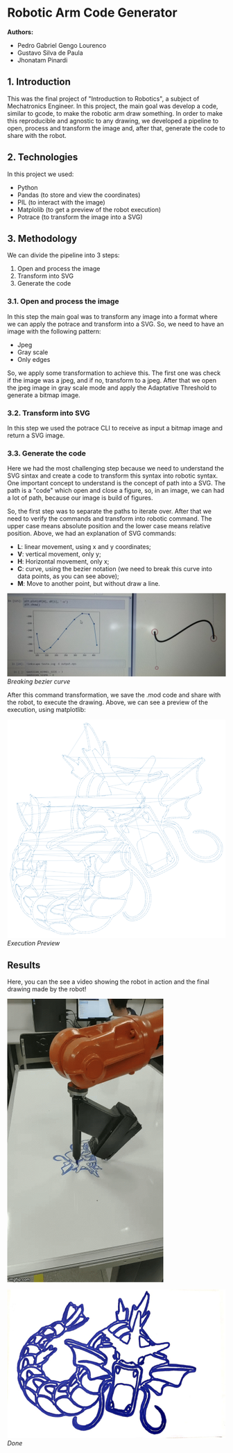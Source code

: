 # Robotic Arm Code Generator

**Authors:**
- Pedro Gabriel Gengo Lourenco
- Gustavo Silva de Paula
- Jhonatam Pinardi

## 1. Introduction

This was the final project of "Introduction to Robotics", a subject of Mechatronics Engineer. In this project, the main goal was develop a code, similar to gcode, to make the robotic arm draw something. In order to make this reproducible and agnostic to any drawing, we developed a pipeline to open, process and transform the image and, after that, generate the code to share with the robot.

## 2. Technologies

In this project we used:

- Python
- Pandas (to store and view the coordinates)
- PIL (to interact with the image)
- Matplolib (to get a preview of the robot execution)
- Potrace (to transform the image into a SVG)

## 3. Methodology

We can divide the pipeline into 3 steps:

1. Open and process the image
2. Transform into SVG
3. Generate the code

### 3.1. Open and process the image

In this step the main goal was to transform any image into a format where we can apply the potrace and transform into a SVG. So, we need to have an image with the following pattern:

- Jpeg
- Gray scale
- Only edges

So, we apply some transformation to achieve this. The first one was check if the image was a jpeg, and if no, transform to a jpeg. After that we open the jpeg image in gray scale mode and apply the Adaptative Threshold to generate a bitmap image.

### 3.2. Transform into SVG

In this step we used the potrace CLI to receive as input a bitmap image and return a SVG image.

### 3.3. Generate the code

Here we had the most challenging step because we need to understand the SVG sintax and create a code to transform this syntax into robotic syntax. One important concept to understand is the concept of path into a SVG. The path is a "code" which open and close a figure, so, in an image, we can had a lot of path, because our image is build of figures.

So, the first step was to separate the paths to iterate over. After that we need to verify the commands and transform into robotic command. The upper case means absolute position and the lower case means relative position. Above, we had an explanation of SVG commands:

- **L**: linear movement, using x and y coordinates;
- **V**: vertical movement, only y;
- **H**: Horizontal movement, only x; 
- **C**: curve, using the bezier notation (we need to break this curve into data points, as you can see above);
- **M**: Move to another point, but without draw a line.

![Alt text](imgs/bezier_example.jpeg "Breaking bezier curve")
*Breaking bezier curve*

After this command transformation, we save the .mod code and share with the robot, to execute the drawing. Above, we can see a preview of the execution, using matplotlib:

![Alt text](imgs/execution_preview.PNG "execution_preview")
*Execution Preview*

## Results

Here, you can the see a video showing the robot in action and the final drawing made by the robot!

![Alt text](imgs/final_drawing.gif "Result")

![Alt text](imgs/done.jpg "Done")
*Done*
